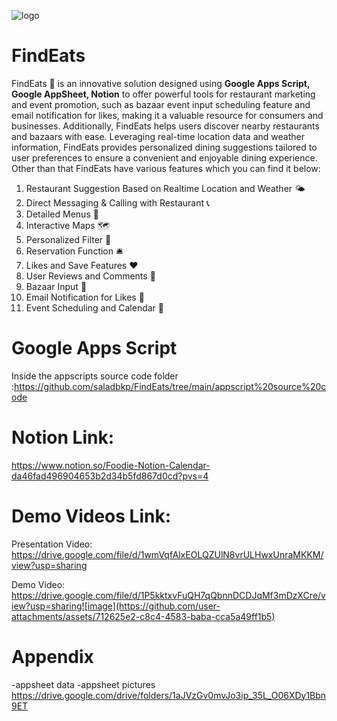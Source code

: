 ![logo](https://github.com/user-attachments/assets/8a34be6c-4bdb-489b-9189-2a94187a4ab4)
# FindEats
FindEats :fork_and_knife: is an innovative solution designed using **Google Apps Script, Google AppSheet, Notion** to offer powerful tools for restaurant marketing and event promotion, such as bazaar event input scheduling feature and email notification for likes, making it a valuable resource for consumers and businesses. Additionally, FindEats helps users discover nearby restaurants and bazaars with ease. Leveraging real-time location data and weather information, FindEats provides personalized dining suggestions tailored to user preferences to ensure a convenient and enjoyable dining experience. Other than that FindEats have various features which you can find it below:

1. Restaurant Suggestion Based on Realtime Location and Weather :sun_behind_small_cloud:
2. Direct Messaging & Calling with Restaurant :telephone_receiver:
3. Detailed Menus :ledger:
4. Interactive Maps :world_map:
5. Personalized Filter :100:
6. Reservation Function :bellhop_bell:
7. Likes and Save Features :heart:
8. User Reviews and Comments :speak_no_evil:
9. Bazaar Input :loudspeaker:
10. Email Notification for Likes :email:
11. Event Scheduling and Calendar :calendar:
    

# Google Apps Script 
Inside the appscripts source code folder :https://github.com/saladbkp/FindEats/tree/main/appscript%20source%20code
# Notion Link: 
https://www.notion.so/Foodie-Notion-Calendar-da46fad496904653b2d34b5fd867d0cd?pvs=4 
# Demo Videos Link:
Presentation Video: https://drive.google.com/file/d/1wmVqfAlxEOLQZUlN8vrULHwxUnraMKKM/view?usp=sharing 

Demo Video: https://drive.google.com/file/d/1P5kktxvFuQH7qQbnnDCDJqMf3mDzXCre/view?usp=sharing![image](https://github.com/user-attachments/assets/712625e2-c8c4-4583-baba-cca5a49ff1b5)

# Appendix
-appsheet data
-appsheet pictures
https://drive.google.com/drive/folders/1aJVzGv0mvJo3ip_35L_O06XDy1Bbn9ET

